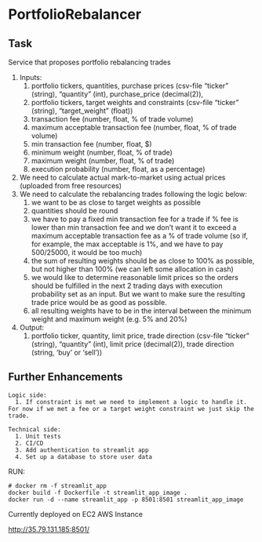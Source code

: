 # PortfolioRebalancer


## Task


Service that proposes portfolio rebalancing trades
1. Inputs:
    1. portfolio tickers, quantities, purchase prices (csv-file “ticker” (string), “quantity” (int), purchase_price (decimal(2)),
    2. portfolio tickers, target weights and constraints (csv-file “ticker” (string), “target_weight” (float))
    3. transaction fee (number, float, % of trade volume)
    4. maximum acceptable transaction fee (number, float, % of trade volume)
    5. min transaction fee (number, float, $)
    6. minimum weight (number, float, % of trade)
    7. maximum weight (number, float, % of trade)
    8. execution probability (number, float, as a percentage)
2. We need to calculate actual mark-to-market using actual prices (uploaded from free resources)
3. We need to calculate the rebalancing trades following the logic below:
    1. we want to be as close to target weights as possible
    2. quantities should be round
    3. we have to pay a fixed min transaction fee for a trade if % fee is lower than min transaction fee and we don’t want it to exceed a maximum acceptable transaction fee as a % of trade volume (so if, for example, the max acceptable is 1%, and we have to pay $500/$25000, it would be too much)
    4. the sum of resulting weights should be as close to 100% as possible, but not higher than 100% (we can left some allocation in cash)
    5. we would like to determine reasonable limit prices so the orders should be fulfilled in the next 2 trading days with execution probability set as an input. But we want to make sure the resulting trade price would be as good as possible.
    6. all resulting weights have to be in the interval between the minimum weight and maximum weight (e.g. 5% and 20%)
4. Output:
    1. portfolio ticker, quantity, limit price, trade direction (csv-file “ticker” (string), “quantity” (int), limit price (decimal(2)), trade direction (string, ‘buy’ or ‘sell’))


## Further Enhancements

    Logic side:
      1. If constraint is met we need to implement a logic to handle it. For now if we met a fee or a target weight constraint we just skip the trade.
   
    Technical side:
      1. Unit tests
      2. CI/CD 
      3. Add authentication to streamlit app
      4. Set up a database to store user data
      

RUN:

    # docker rm -f streamlit_app
    docker build -f Dockerfile -t streamlit_app_image .
    docker run -d --name streamlit_app -p 8501:8501 streamlit_app_image

Currently deployed on EC2 AWS Instance

http://35.79.131.185:8501/
